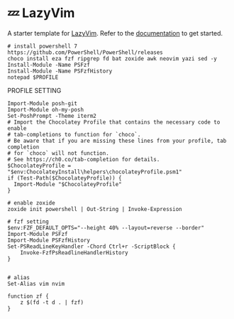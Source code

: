 # 💤 LazyVim

A starter template for [LazyVim](https://github.com/LazyVim/LazyVim).
Refer to the [documentation](https://lazyvim.github.io/installation) to get started.

```
# install powershell 7
https://github.com/PowerShell/PowerShell/releases
choco install eza fzf ripgrep fd bat zoxide awk neovim yazi sed -y
Install-Module -Name PSFzf
Install-Module -Name PSFzfHistory
notepad $PROFILE
```

PROFILE SETTING
```
Import-Module posh-git
Import-Module oh-my-posh
Set-PoshPrompt -Theme iterm2
# Import the Chocolatey Profile that contains the necessary code to enable
# tab-completions to function for `choco`.
# Be aware that if you are missing these lines from your profile, tab completion
# for `choco` will not function.
# See https://ch0.co/tab-completion for details.
$ChocolateyProfile = "$env:ChocolateyInstall\helpers\chocolateyProfile.psm1"
if (Test-Path($ChocolateyProfile)) {
  Import-Module "$ChocolateyProfile"
}

# enable zoxide
zoxide init powershell | Out-String | Invoke-Expression

# fzf setting
$env:FZF_DEFAULT_OPTS="--height 40% --layout=reverse --border"
Import-Module PSFzf
Import-Module PSFzfHistory
Set-PSReadLineKeyHandler -Chord Ctrl+r -ScriptBlock { 
    Invoke-FzfPsReadlineHandlerHistory
}


# alias
Set-Alias vim nvim

function zf {
    z $(fd -t d . | fzf)
}
```
